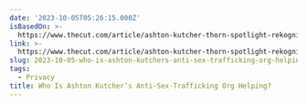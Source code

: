 ```yaml
---
date: '2023-10-05T05:26:15.000Z'
isBasedOn: >-
  https://www.thecut.com/article/ashton-kutcher-thorn-spotlight-rekognition-surveillance.html
link: >-
  https://www.thecut.com/article/ashton-kutcher-thorn-spotlight-rekognition-surveillance.html
slug: 2023-10-05-who-is-ashton-kutchers-anti-sex-trafficking-org-helping
tags:
  - Privacy
title: Who Is Ashton Kutcher’s Anti-Sex-Trafficking Org Helping?
---
```


